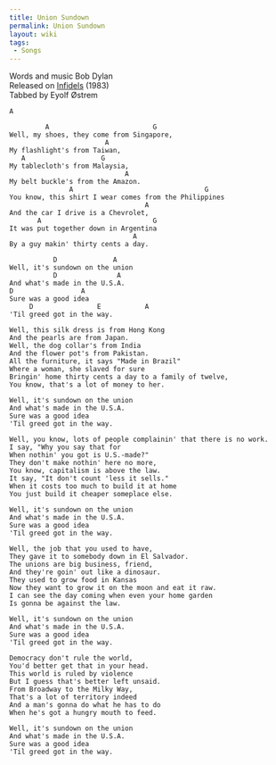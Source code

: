 ```yaml
---
title: Union Sundown
permalink: Union Sundown
layout: wiki
tags:
 - Songs
---
```


Words and music Bob Dylan  
Released on [Infidels](Infidels "wikilink") (1983)  
Tabbed by Eyolf Østrem

    A

             A                          G
    Well, my shoes, they come from Singapore,
                            A
    My flashlight's from Taiwan,
       A                   G
    My tablecloth's from Malaysia,
                                 A
    My belt buckle's from the Amazon.
                   A                                 G
    You know, this shirt I wear comes from the Philippines
                                      A
    And the car I drive is a Chevrolet,
           A                            G
    It was put together down in Argentina
                                   A
    By a guy makin' thirty cents a day.

               D              A
    Well, it's sundown on the union
               D               A
    And what's made in the U.S.A.
    D                 A
    Sure was a good idea
         D                E           A
    'Til greed got in the way.

    Well, this silk dress is from Hong Kong
    And the pearls are from Japan.
    Well, the dog collar's from India
    And the flower pot's from Pakistan.
    All the furniture, it says "Made in Brazil"
    Where a woman, she slaved for sure
    Bringin' home thirty cents a day to a family of twelve,
    You know, that's a lot of money to her.

    Well, it's sundown on the union
    And what's made in the U.S.A.
    Sure was a good idea
    'Til greed got in the way.

    Well, you know, lots of people complainin' that there is no work.
    I say, "Why you say that for
    When nothin' you got is U.S.-made?"
    They don't make nothin' here no more,
    You know, capitalism is above the law.
    It say, "It don't count 'less it sells."
    When it costs too much to build it at home
    You just build it cheaper someplace else.

    Well, it's sundown on the union
    And what's made in the U.S.A.
    Sure was a good idea
    'Til greed got in the way.

    Well, the job that you used to have,
    They gave it to somebody down in El Salvador.
    The unions are big business, friend,
    And they're goin' out like a dinosaur.
    They used to grow food in Kansas
    Now they want to grow it on the moon and eat it raw.
    I can see the day coming when even your home garden
    Is gonna be against the law.

    Well, it's sundown on the union
    And what's made in the U.S.A.
    Sure was a good idea
    'Til greed got in the way.

    Democracy don't rule the world,
    You'd better get that in your head.
    This world is ruled by violence
    But I guess that's better left unsaid.
    From Broadway to the Milky Way,
    That's a lot of territory indeed
    And a man's gonna do what he has to do
    When he's got a hungry mouth to feed.

    Well, it's sundown on the union
    And what's made in the U.S.A.
    Sure was a good idea
    'Til greed got in the way.
